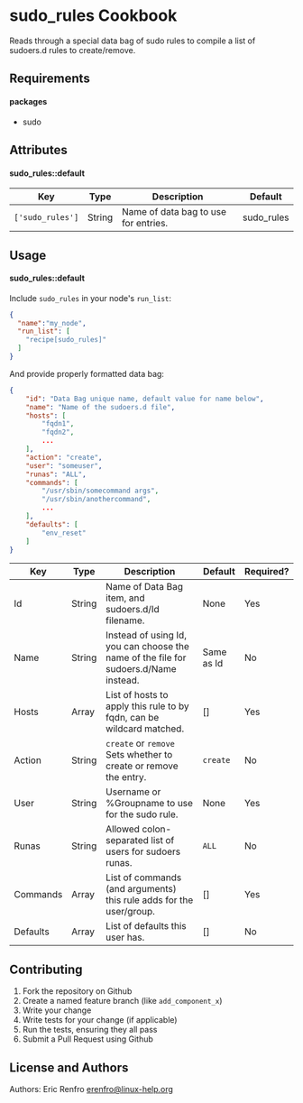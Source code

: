 sudo_rules Cookbook
===================
Reads through a special data bag of sudo rules to compile a list of sudoers.d rules to create/remove.

Requirements
------------
#### packages
- sudo

Attributes
----------

#### sudo_rules::default

Key              | Type   | Description                          | Default
---------------- | ------ | ------------------------------------ | ----------
`['sudo_rules']` | String | Name of data bag to use for entries. | sudo_rules

Usage
-----
#### sudo_rules::default

Include `sudo_rules` in your node's `run_list`:

```json
{
  "name":"my_node",
  "run_list": [
    "recipe[sudo_rules]"
  ]
}
```

And provide properly formatted data bag:

```json
{
    "id": "Data Bag unique name, default value for name below",
    "name": "Name of the sudoers.d file",
    "hosts": [
        "fqdn1",
        "fqdn2",
        ...
    ],
    "action": "create",
    "user": "someuser",
    "runas": "ALL",
    "commands": [
        "/usr/sbin/somecommand args",
        "/usr/sbin/anothercommand",
        ...
    ],
    "defaults": [
        "env_reset"
    ]
}
```

Key      | Type   | Description                                                                          | Default    | Required?
-------- | ------ | ------------------------------------------------------------------------------------ | ---------- | ---------
Id       | String | Name of Data Bag item, and sudoers.d/Id filename.                                    | None       | Yes
Name     | String | Instead of using Id, you can choose the name of the file for sudoers.d/Name instead. | Same as Id | No
Hosts    | Array  | List of hosts to apply this rule to by fqdn, can be wildcard matched.                | []         | Yes
Action   | String | `create` or `remove` Sets whether to create or remove the entry.                     | `create`   | No
User     | String | Username or %Groupname to use for the sudo rule.                                     | None       | Yes
Runas    | String | Allowed colon-separated list of users for sudoers runas.                             | `ALL`      | No
Commands | Array  | List of commands (and arguments) this rule adds for the user/group.                  | []         | Yes
Defaults | Array  | List of defaults this user has.                                                      | []         | No

Contributing
------------
1. Fork the repository on Github
2. Create a named feature branch (like `add_component_x`)
3. Write your change
4. Write tests for your change (if applicable)
5. Run the tests, ensuring they all pass
6. Submit a Pull Request using Github

License and Authors
-------------------
Authors: Eric Renfro <erenfro@linux-help.org>



